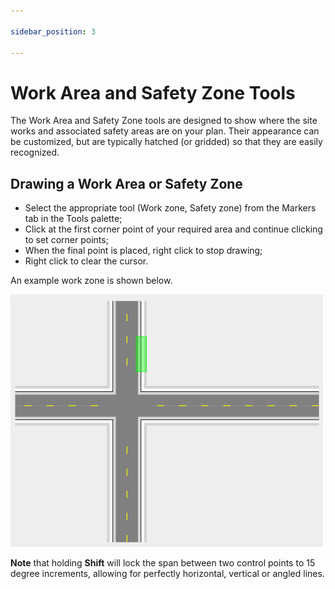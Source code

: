 ```yaml
---

sidebar_position: 3

---
```

# Work Area and Safety Zone Tools

The Work Area and Safety Zone tools are designed to show where the site works and associated safety areas are on your plan. Their appearance can be customized, but are typically hatched (or gridded) so that they are easily recognized.

## Drawing a Work Area or Safety Zone

- Select the appropriate tool (Work zone, Safety zone) from the Markers tab in the Tools palette;
- Click at the first corner point of your required area and continue clicking to set corner points;
- When the final point is placed, right click to stop drawing;
- Right click to clear the cursor.

An example work zone is shown below.

![Work Zone Tool](./assets/Work_Zone_Tool.png)

**Note** that holding **Shift** will lock the span between two control points to 15 degree increments, allowing for perfectly horizontal, vertical or angled lines.
